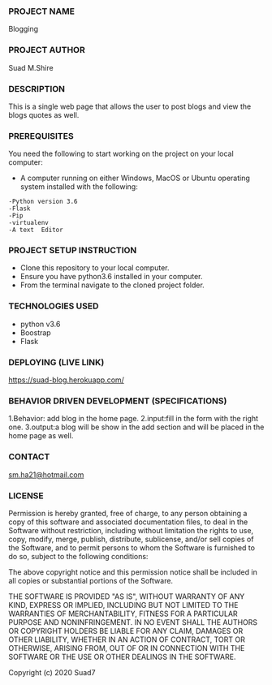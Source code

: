 ### PROJECT NAME
Blogging
### PROJECT AUTHOR
Suad M.Shire
### DESCRIPTION
This is a single web page that allows the user to post blogs and view the blogs quotes as well.
### PREREQUISITES
You need the following to start working on the project on your local computer:
* A computer running on either Windows, MacOS or Ubuntu operating system installed with the following:

```
-Python version 3.6
-Flask
-Pip
-virtualenv
-A text  Editor

```
### PROJECT SETUP INSTRUCTION
- Clone this repository to your local computer.
- Ensure you have python3.6 installed in your computer.
- From the terminal navigate to the cloned project folder.
### TECHNOLOGIES USED
- python v3.6
 - Boostrap
 - Flask
 ### DEPLOYING (LIVE LINK)
 https://suad-blog.herokuapp.com/

 ### BEHAVIOR DRIVEN DEVELOPMENT (SPECIFICATIONS)
 1.Behavior:
 add blog in the home page.
 2.input:fill in the form with the right one.
 3.output:a blog will be show in the add section and will be placed in the home page as well.
 ### CONTACT 
sm.ha21@hotmail.com
### LICENSE 
Permission is hereby granted, free of charge, to any person obtaining a copy of this software and associated documentation files, to deal in the Software without restriction, including without limitation the rights to use, copy, modify, merge, publish, distribute, sublicense, and/or sell copies of the Software, and to permit persons to whom the Software is furnished to do so, subject to the following conditions:

The above copyright notice and this permission notice shall be included in all copies or substantial portions of the Software.

THE SOFTWARE IS PROVIDED "AS IS", WITHOUT WARRANTY OF ANY KIND, EXPRESS OR IMPLIED, INCLUDING BUT NOT LIMITED TO THE WARRANTIES OF MERCHANTABILITY, FITNESS FOR A PARTICULAR PURPOSE AND NONINFRINGEMENT. IN NO EVENT SHALL THE AUTHORS OR COPYRIGHT HOLDERS BE LIABLE FOR ANY CLAIM, DAMAGES OR OTHER LIABILITY, WHETHER IN AN ACTION OF CONTRACT, TORT OR OTHERWISE, ARISING FROM, OUT OF OR IN CONNECTION WITH THE SOFTWARE OR THE USE OR OTHER DEALINGS IN THE SOFTWARE.

Copyright (c) 2020 Suad7





